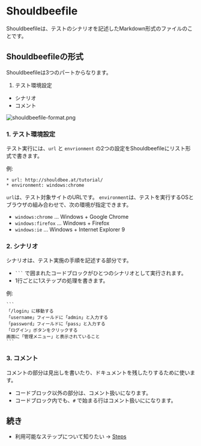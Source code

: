 # Shouldbeefile

Shouldbeefileは、テストのシナリオを記述したMarkdown形式のファイルのことです。

## Shouldbeefileの形式

Shouldbeefileは3つのパートからなります。

1. テスト環境設定
*  シナリオ
*  コメント 

![shouldbeefile-format.png]

### 1. テスト環境設定

テスト実行には、`url` と `envrionment` の2つの設定をShouldbeefileにリスト形式で書きます。

例:

```
* url: http://shouldbee.at/tutorial/
* environment: windows:chrome
```

`url`は、テスト対象サイトのURLです。
`environment`は、テストを実行するOSとブラウザの組み合わせで、次の環境が指定できます。

* `windows:chrome` ... Windows + Google Chrome
* `windows:firefox` … Windows + Firefox
* `windows:ie` ... Windows + Internet Explorer 9


	
### 2. シナリオ

シナリオは、テスト実施の手順を記述する部分です。

* <code>```</code> で囲まれたコードブロックがひとつのシナリオとして実行されます。
* 1行ごとに1ステップの処理を書きます。

例:

<pre><code>```
「/login」に移動する
「username」フィールドに「admin」と入力する
「password」フィールドに「pass」と入力する
「ログイン」ボタンをクリックする
画面に「管理メニュー」と表示されていること
```
</code></pre>

### 3. コメント

コメントの部分は見出しを書いたり、ドキュメントを残したりするために使います。

* コードブロック以外の部分は、コメント扱いになります。
* コードブロック内でも、`#` で始まる行はコメント扱いにになります。


[shouldbeefile-format.png]: https://github.com/shouldbee/shouldbee/raw/master/images/shouldbeefile-format.png

## 続き

* 利用可能なステップについて知りたい → [Steps]

[Steps]: https://github.com/shouldbee/shouldbee/blob/master/steps.md